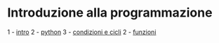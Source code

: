 # Introduzione alla programmazione

1 - [intro](intro.md)
2 - [python](python.md)
3 - [condizioni e cicli](condizioni-cicli.md)
2 - [funzioni](funzioni.md)